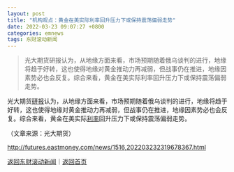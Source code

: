 ```yaml
---
layout: post
title: "机构观点：黄金在美实际利率回升压力下或保持震荡偏弱走势"
date: 2022-03-23 09:07:27 +0800
categories: emnews
tags: 东财滚动新闻
---
```

> 光大期货研报认为，从地缘方面来看，市场预期随着俄乌谈判的进行，地缘将趋于好转，这也使得地缘对黄金推动力再减弱，但战事仍在推进，地缘因素势必也会反复。综合来看，黄金在美实际利率回升压力下或保持震荡偏弱走势。

<p>光大期货<span id="Info.3319"><a href="http://data.eastmoney.com/report/" class="infokey">研报</a></span>认为，从地缘方面来看，市场预期随着俄乌谈判的进行，地缘将趋于好转，这也使得地缘对黄金推动力再减弱，但战事仍在推进，地缘因素势必也会反复。综合来看，黄金在美实际<span id="Info.344"><a href="http://data.eastmoney.com/cjsj/yhll.html" class="infokey">利率</a></span>回升压力下或保持震荡偏弱走势。</p><p class="em_media">（文章来源：光大期货）</p>

<http://futures.eastmoney.com/news/1516,202203232319678367.html>

[返回东财滚动新闻](//finews.withounder.com/emnews/)｜[返回首页](//finews.withounder.com/)